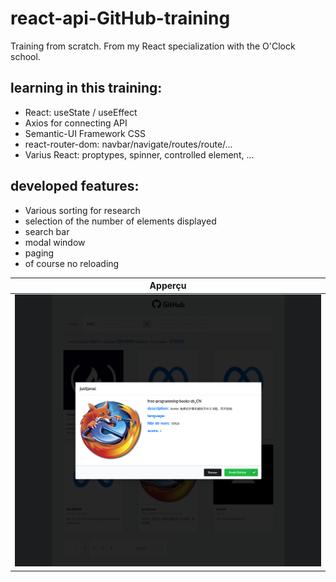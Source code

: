 # react-api-GitHub-training

Training from scratch. From my React specialization with the O'Clock school.

## learning in this training:

* React: useState / useEffect
* Axios for connecting API
* Semantic-UI Framework CSS
* react-router-dom: navbar/navigate/routes/route/...
* Varius React: proptypes, spinner, controlled element, ... 

## developed features:

* Various sorting for research
* selection of the number of elements displayed
* search bar
* modal window
* paging
* of course no reloading

|        Apperçu        |
| :-------------------: |
| ![résultat](src/assets/images/preview.png) |
